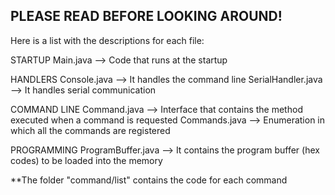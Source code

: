 ## PLEASE READ BEFORE LOOKING AROUND!

Here is a list with the descriptions for each file:

STARTUP
Main.java           -->  Code that runs at the startup

HANDLERS
Console.java        -->  It handles the command line
SerialHandler.java  -->  It handles serial communication

COMMAND LINE
Command.java        -->  Interface that contains the method executed when a command is requested
Commands.java       -->  Enumeration in which all the commands are registered

PROGRAMMING
ProgramBuffer.java  --> It contains the program buffer (hex codes) to be loaded into the memory

**The folder "command/list" contains the code for each command

